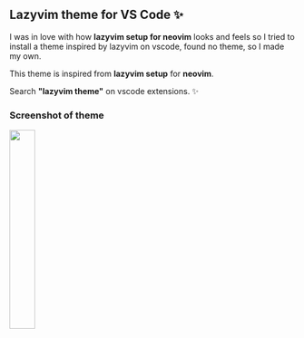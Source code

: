 ## Lazyvim theme for VS Code ✨

I was in love with how **lazyvim setup for neovim** looks and feels so I tried to install a theme inspired by lazyvim on vscode, found no theme, so I made my own.

This theme is inspired from **lazyvim setup** for **neovim**. 

Search **"lazyvim theme"** on vscode extensions. ✨

### Screenshot of theme

<img height="30%" src="https://github.com/shubhsharma19/lazy-theme/assets/69891912/d8c49850-b675-47fb-99bf-242112cce869">
